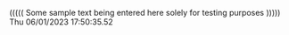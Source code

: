 ((((( Some sample text being entered here solely for testing purposes ))))) Thu 06/01/2023 17:50:35.52
